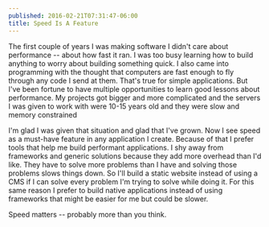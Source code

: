 ```yaml
---
published: 2016-02-21T07:31:47-06:00
title: Speed Is A Feature
---
```

The first couple of years I was making software I didn't care about performance -- about how fast it ran. I was too busy learning how to build anything to worry about building something quick. I also came into programming with the thought that computers are fast enough to fly through any code I send at them. That's true for simple applications. But I've been fortune to have multiple opportunities to learn good lessons about performance. My projects got bigger and more complicated and the servers I was given to work with were 10-15 years old and they were slow and memory constrained

I'm glad I was given that situation and glad that I've grown. Now I see speed as a must-have feature in any application I create. Because of that I prefer tools that help me build performant applications. I shy away from frameworks and generic solutions because they add more overhead than I'd like. They have to solve more problems than I have and solving those problems slows things down. So I'll build a static website instead of using a CMS if I can solve every problem I'm trying to solve while doing it. For this same reason I prefer to build native applications instead of using frameworks that might be easier for me but could be slower.

Speed matters -- probably more than you think.

